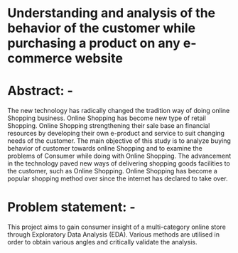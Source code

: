 
# Understanding and analysis of the behavior of the customer while purchasing a product on any e-commerce website

# Abstract: -
The new technology has radically changed the tradition way of doing online 
Shopping business. Online Shopping has become new type of retail Shopping. 
Online Shopping strengthening their sale base an financial resources by 
developing their own e-product and service to suit changing needs of the 
customer. The main objective of this study is to analyze buying behavior of 
customer towards online Shopping and to examine the problems of 
Consumer while doing with Online Shopping. The advancement in the 
technology paved new ways of delivering shopping goods facilities to the 
customer, such as Online Shopping. Online Shopping has become a popular 
shopping method over since the internet has declared to take over.
# Problem statement: -
This project aims to gain consumer insight of a multi-category online store 
through Exploratory Data Analysis (EDA). Various methods are utilised in 
order to obtain various angles and critically validate the analysis.
